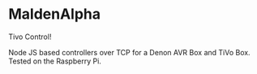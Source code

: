 MaldenAlpha
===========
Tivo Control!

Node JS based controllers over TCP for a Denon AVR Box and TiVo Box. Tested on the Raspberry Pi.


